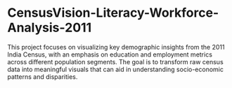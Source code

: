 # CensusVision-Literacy-Workforce-Analysis-2011
This project focuses on visualizing key demographic insights from the 2011 India Census, with an emphasis on education and employment metrics across different population segments. The goal is to transform raw census data into meaningful visuals that can aid in understanding socio-economic patterns and disparities.
